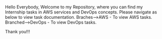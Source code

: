 Hello Everybody,
  Welcome to my Repository, where you can find my Internship tasks in AWS services and DevOps concepts.
  Please navigate as below to view task documentation.
  Braches-->AWS - To view AWS tasks.
  Branched-->DevOps - To view DevOps tasks.

  Thank you!!!
